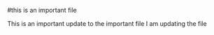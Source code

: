 #this is an important file

This is an important update to the important file
I am updating the file 